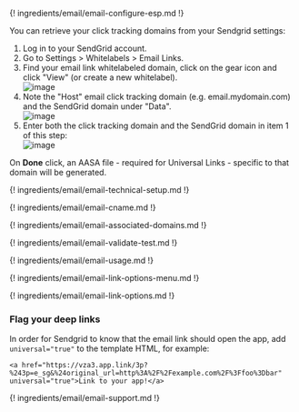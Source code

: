 ---
---

{! ingredients/email/email-configure-esp.md !}

You can retrieve your click tracking domains from your Sendgrid settings:

1. Log in to your SendGrid account.
1. Go to Settings > Whitelabels > Email Links.
1. Find your email link whitelabeled domain, click on the gear icon and click "View" (or create a new whitelabel).
   <br>
   ![image](/img/pages/email/sendgrid/sendgrid-view-domain.png)
1. Note the "Host" email click tracking domain (e.g. email.mydomain.com) and the SendGrid domain under "Data".
   <br>
   ![image](/img/pages/email/sendgrid/sendgrid-whitelabel.png)
1. Enter both the click tracking domain and the SendGrid domain in item 1 of this step:
   <br>
   ![image](/img/pages/email/sendgrid/configure-sendgrid-1.png)

On **Done** click, an AASA file - required for Universal Links - specific to that domain will be generated.

{! ingredients/email/email-technical-setup.md !}

{! ingredients/email/email-cname.md !}

{! ingredients/email/email-associated-domains.md !}

{! ingredients/email/email-validate-test.md !}

{! ingredients/email/email-usage.md !}

{! ingredients/email/email-link-options-menu.md !}

{! ingredients/email/email-link-options.md !}

### Flag your deep links

In order for Sendgrid to know that the email link should open the app, add `universal="true"` to the template HTML, for example:

```
<a href="https://vza3.app.link/3p?%243p=e_sg&%24original_url=http%3A%2F%2Fexample.com%2F%3Ffoo%3Dbar" universal="true">Link to your app!</a>
```

{! ingredients/email/email-support.md !}
